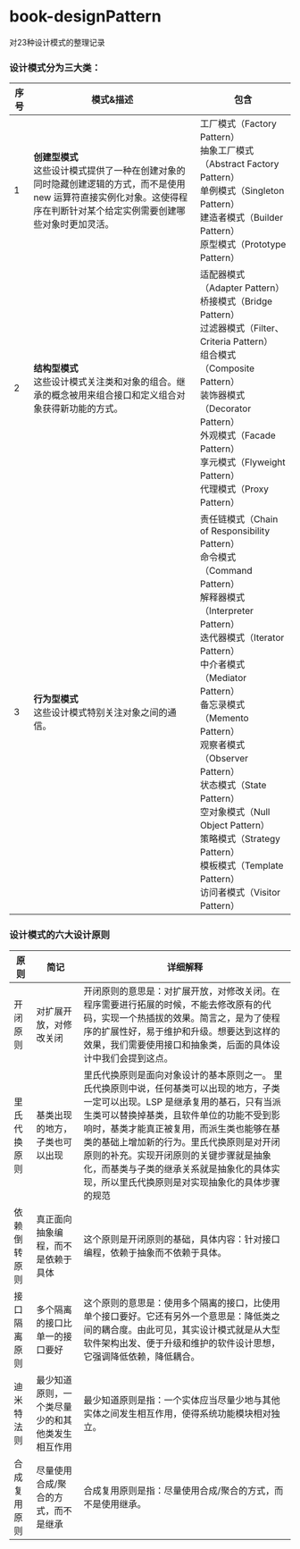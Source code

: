 # book-designPattern
对23种设计模式的整理记录

### 设计模式分为三大类：
|序号|模式&描述|包含|
|-|-|-|
|1|**创建型模式**<br/>这些设计模式提供了一种在创建对象的同时隐藏创建逻辑的方式，而不是使用 new 运算符直接实例化对象。这使得程序在判断针对某个给定实例需要创建哪些对象时更加灵活。|工厂模式（Factory Pattern）<br/>抽象工厂模式（Abstract Factory Pattern）<br/>单例模式（Singleton Pattern）<br/>建造者模式（Builder Pattern）<br/>原型模式（Prototype Pattern）|
|2|**结构型模式**<br/>这些设计模式关注类和对象的组合。继承的概念被用来组合接口和定义组合对象获得新功能的方式。|适配器模式（Adapter Pattern）<br/>桥接模式（Bridge Pattern）<br/>过滤器模式（Filter、Criteria Pattern）<br/>组合模式（Composite Pattern）<br/>装饰器模式（Decorator Pattern）<br/>外观模式（Facade Pattern）<br/>享元模式（Flyweight Pattern）<br/>代理模式（Proxy Pattern）|
|3|**行为型模式**<br/>这些设计模式特别关注对象之间的通信。|责任链模式（Chain of Responsibility Pattern）<br/>命令模式（Command Pattern）<br/>解释器模式（Interpreter Pattern）<br/>迭代器模式（Iterator Pattern）<br/>中介者模式（Mediator Pattern）<br/>备忘录模式（Memento Pattern）<br/>观察者模式（Observer Pattern）<br/>状态模式（State Pattern）<br/>空对象模式（Null Object Pattern）<br/>策略模式（Strategy Pattern）<br/>模板模式（Template Pattern）<br/>访问者模式（Visitor Pattern）|

### 设计模式的六大设计原则
|原则|简记|详细解释|
|-|-|-|
|开闭原则|对扩展开放，对修改关闭|开闭原则的意思是：对扩展开放，对修改关闭。在程序需要进行拓展的时候，不能去修改原有的代码，实现一个热插拔的效果。简言之，是为了使程序的扩展性好，易于维护和升级。想要达到这样的效果，我们需要使用接口和抽象类，后面的具体设计中我们会提到这点。|
|里氏代换原则|基类出现的地方，子类也可以出现|里氏代换原则是面向对象设计的基本原则之一。 里氏代换原则中说，任何基类可以出现的地方，子类一定可以出现。LSP 是继承复用的基石，只有当派生类可以替换掉基类，且软件单位的功能不受到影响时，基类才能真正被复用，而派生类也能够在基类的基础上增加新的行为。里氏代换原则是对开闭原则的补充。实现开闭原则的关键步骤就是抽象化，而基类与子类的继承关系就是抽象化的具体实现，所以里氏代换原则是对实现抽象化的具体步骤的规范|
|依赖倒转原则|真正面向抽象编程，而不是依赖于具体|这个原则是开闭原则的基础，具体内容：针对接口编程，依赖于抽象而不依赖于具体。|
|接口隔离原则|多个隔离的接口比单一的接口要好| 这个原则的意思是：使用多个隔离的接口，比使用单个接口要好。它还有另外一个意思是：降低类之间的耦合度。由此可见，其实设计模式就是从大型软件架构出发、便于升级和维护的软件设计思想，它强调降低依赖，降低耦合。|
|迪米特法则|最少知道原则，一个类尽量少的和其他类发生相互作用|最少知道原则是指：一个实体应当尽量少地与其他实体之间发生相互作用，使得系统功能模块相对独立。|
|合成复用原则|尽量使用合成/聚合的方式，而不是继承|合成复用原则是指：尽量使用合成/聚合的方式，而不是使用继承。|


















